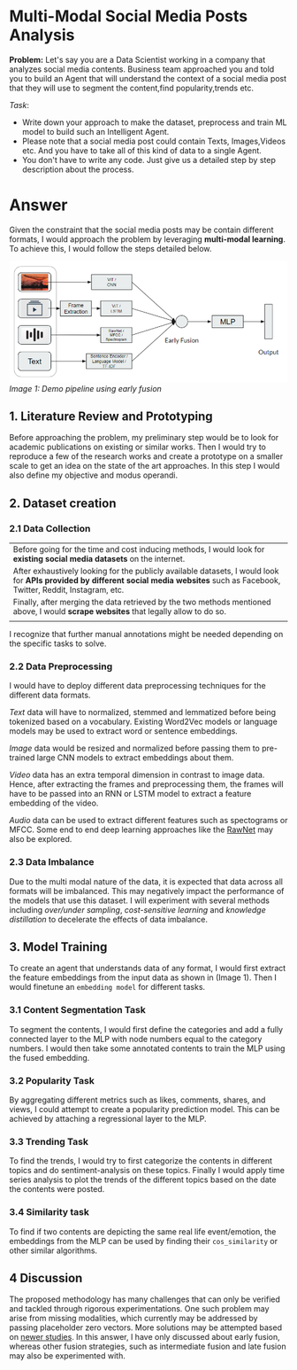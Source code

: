 # Multi-Modal Social Media Posts Analysis

**Problem:** Let's say you are a Data Scientist working in a company that analyzes social media contents. Business team approached you and told you to build an Agent that will understand the context of a social media post that they will use to segment the content,find popularity,trends etc.

*Task*:
- Write down your approach to make the dataset, preprocess and train ML model to build
such an Intelligent Agent.
- Please note that a social media post could contain Texts, Images,Videos etc. And you
have to take all of this kind of data to a single Agent.
- You don't have to write any code. Just give us a detailed step by step description about
the process.

# Answer
Given the constraint that the social media posts may be contain different formats, I would approach the problem by leveraging **multi-modal learning**. To achieve this, I would follow the steps detailed below.

![Demo pipeline using early fusion](pipeline.png)
*Image 1: Demo pipeline using early fusion*

## 1. Literature Review and Prototyping
Before approaching the problem, my preliminary step would be to look for academic publications on existing or similar works. Then I would try to reproduce a few of the research works and create a prototype on a smaller scale to get an idea on the state of the art approaches. In this step I would also define my objective and modus operandi.

## 2. Dataset creation
### 2.1 Data Collection
|  |
|-------|
| Before going for the time and cost inducing methods, I would look for **existing social media datasets** on the internet. |
| After exhaustively looking for the publicly available datasets, I would look for **APIs provided by different social media websites** such as Facebook, Twitter, Reddit, Instagram, etc. |
| Finally, after merging the data retrieved by the two methods mentioned above, I would **scrape websites** that legally allow to do so. |
||

I recognize that further manual annotations might be needed depending on the specific tasks to solve.

### 2.2 Data Preprocessing
I would have to deploy different data preprocessing techniques for the different data formats.

*Text* data will have to normalized, stemmed and lemmatized before being tokenized based on a vocabulary. Existing  Word2Vec models or language models may be used to extract word or sentence embeddings.

*Image* data would be resized and normalized before passing them to pre-trained large CNN models to extract embeddings about them.

*Video* data has an extra temporal dimension in contrast to image data. Hence, after extracting the frames and preprocessing them, the frames will have to be passed into an RNN or LSTM model to extract a feature embedding of the video.

*Audio* data can be used to extract different features such as spectograms or MFCC. Some end to end deep learning approaches like the [RawNet](https://arxiv.org/abs/1904.08104) may also be explored.

### 2.3 Data Imbalance

Due to the multi modal nature of the data, it is expected that data across all formats will be imbalanced. This may negatively impact the performance of the models that use this dataset. I will experiment with several methods including *over/under sampling*, *cost-sensitive learning* and *knowledge distillation* to decelerate the effects of data imbalance.

## 3. Model Training

To create an agent that understands data of any format, I would first extract the feature embeddings from the input data as shown in (Image 1). Then I would finetune an `embedding model` for different tasks.

### 3.1 Content Segmentation Task

To segment the contents, I would first define the categories and add a fully connected layer to the MLP with node numbers equal to the category numbers. I would then take some annotated contents to train the MLP using the fused embedding.

### 3.2 Popularity Task

By aggregating different metrics such as likes, comments, shares, and views, I could attempt to create a popularity prediction model. This can be achieved by attaching a regressional layer to the MLP.

### 3.3 Trending Task

To find the trends, I would try to first categorize the contents in different topics and do sentiment-analysis on these topics. Finally I would apply time series analysis to plot the trends of the different topics based on the date the contents were posted.

### 3.4 Similarity task

To find if two contents are depicting the same real life event/emotion, the embeddings from the MLP can be used by finding their `cos_similarity` or other similar algorithms.

## 4 Discussion

The proposed methodology has many challenges that can only be verified and tackled through rigorous experimentations. One such problem may arise from missing modalities, which currently may be addressed by passing placeholder zero vectors. More solutions may be attempted based on [newer studies](https://arxiv.org/abs/2303.03369). In this answer, I have only discussed about early fusion, whereas other fusion strategies, such as intermediate fusion and late fusion may also be experimented with.